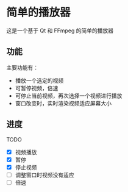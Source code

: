 # 简单的播放器

这是一个基于 Qt 和 FFmpeg 的简单的播放器

## 功能

主要功能有：  
- 播放一个选定的视频
- 可暂停视频，倍速
- 可停止当前视频，再次选择一个视频进行播放
- 窗口改变时，实时渲染视频适应屏幕大小

## 进度

TODO
- [x] 视频播放
- [x] 暂停
- [x] 停止视频
- [ ] 调整窗口时视频没有适应
- [ ] 倍速